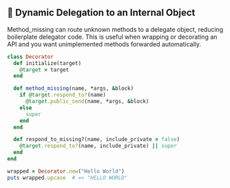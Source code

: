 ## 🎯 Dynamic Delegation to an Internal Object
Method_missing can route unknown methods to a delegate object, reducing boilerplate delegator code. This is useful when wrapping or decorating an API and you want unimplemented methods forwarded automatically.

```ruby
class Decorator
  def initialize(target)
    @target = target
  end

  def method_missing(name, *args, &block)
    if @target.respond_to?(name)
      @target.public_send(name, *args, &block)
    else
      super
    end
  end

  def respond_to_missing?(name, include_private = false)
    @target.respond_to?(name, include_private) || super
  end
end

wrapped = Decorator.new("Hello World")
puts wrapped.upcase  # => "HELLO WORLD"
```